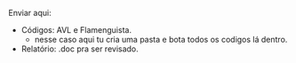 Enviar aqui:
- Códigos: AVL e Flamenguista.
  - nesse caso aqui tu cria uma pasta e bota todos os codigos lá dentro.
- Relatório: .doc pra ser revisado.

